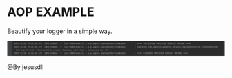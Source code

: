 # AOP EXAMPLE

Beautify your logger in a simple way.

![IMAGE](https://github.com/delalama/conceptProofs/blob/master/aspects/src/main/resources/employeeLogger.png "Intellij logger")


@By jesusdll
